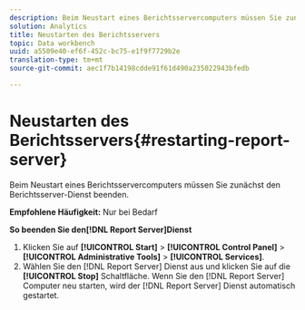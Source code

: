 ```yaml
---
description: Beim Neustart eines Berichtsservercomputers müssen Sie zunächst den Berichtsserver-Dienst beenden.
solution: Analytics
title: Neustarten des Berichtsservers
topic: Data workbench
uuid: a5509e40-ef6f-452c-bc75-e1f9f7729b2e
translation-type: tm+mt
source-git-commit: aec1f7b14198cdde91f61d490a235022943bfedb

---
```



# Neustarten des Berichtsservers{#restarting-report-server}

Beim Neustart eines Berichtsservercomputers müssen Sie zunächst den Berichtsserver-Dienst beenden.

**Empfohlene Häufigkeit:** Nur bei Bedarf

**So beenden Sie den[!DNL Report Server]Dienst**

1. Klicken Sie auf **[!UICONTROL Start]** > **[!UICONTROL Control Panel]** > **[!UICONTROL Administrative Tools]** > **[!UICONTROL Services]**.
1. Wählen Sie den [!DNL Report Server] Dienst aus und klicken Sie auf die **[!UICONTROL Stop]** Schaltfläche.
Wenn Sie den [!DNL Report Server] Computer neu starten, wird der [!DNL Report Server] Dienst automatisch gestartet.
